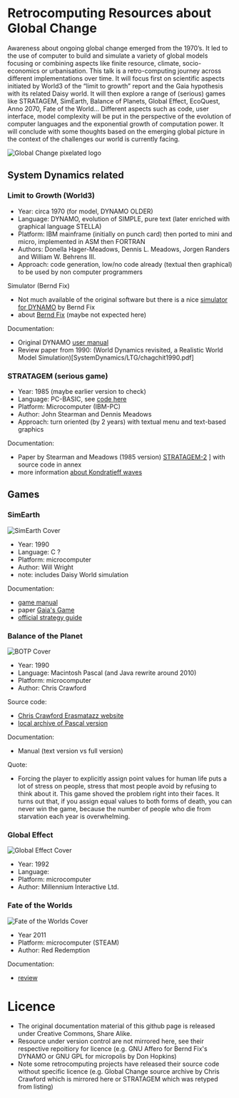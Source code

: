 # Retrocomputing Resources about Global Change

Awareness about ongoing global change emerged  from the 1970’s. It led to the use of computer to build 
and simulate a variety of global models focusing or combining aspects like finite resource, climate, 
socio-economics or urbanisation. This talk is a retro-computing journey across different implementations over time. 
It will focus first on scientific aspects initiated by World3 of the “limit to growth” report and the Gaia hypothesis 
with its related Daisy world.  It will then explore a range of (serious) games 
like STRATAGEM, SimEarth, Balance of Planets, Global Effect, EcoQuest, Anno 2070, Fate of the World...
Different aspects such as code, user interface, model complexity will be put in the perspective of 
the evolution of computer languages and the exponential growth of computation power. 
It will conclude with some thoughts based on the emerging global picture in the context of the challenges 
our world is currently facing.

![Global Change pixelated logo](LTG-pixel.png)

## System Dynamics related

### Limit to Growth (World3)

* Year: circa 1970 (for model, DYNAMO OLDER)
* Language: DYNAMO, evolution of SIMPLE, pure text (later enriched with graphical language STELLA)
* Platform: IBM mainframe (initially on punch card) then ported to mini and micro, implemented in ASM then FORTRAN
* Authors: Donella Hager-Meadows, Dennis L. Meadows, Jorgen Randers and William W. Behrens III.
* Approach: code generation, low/no code already (textual then graphical) to be used by non computer programmers

Simulator (Bernd Fix)
* Not much available of the original software but there is a nice [simulator for DYNAMO](https://github.com/bfix/dynamo) by Bernd Fix
* about [Bernd Fix](https://en.wikipedia.org/wiki/Bernd_Fix) (maybe not expected here)

Documentation:
* Original DYNAMO [user manual](SystemDynamics/LTG/dynamousersmanua00pugh.pdf)
* Review paper from 1990: (World Dynamics revisited, a Realistic World Model Simulation)[SystemDynamics/LTG/chagchit1990.pdf]

### STRATAGEM (serious game)

* Year: 1985 (maybe earlier version to check)
* Language: PC-BASIC, see [code here](SystemDynamics/STRATAGEM/stratagm.bas)
* Platform: Microcomputer (IBM-PC)
* Author: John Stearman and Dennis Meadows
* Approach: turn oriented (by 2 years) with textual menu and text-based graphics

Documentation:
* Paper by Stearman and Meadows (1985 version) [STRATAGEM-2](SystemDynamics/STRATAGEM/sterman1985.pdf)
] with source code in annex
* more information [about Kondratieff waves](SystemDynamics/STRATAGEM/Kondratieff_Waves_in_the_World_System_Perspective.pdf)

## Games

### SimEarth

![SimEarth Cover](Games/SimEarth/SimEarth.jpg)

* Year: 1990
* Language: C ?
* Platform: microcomputer
* Author: Will Wright
* note: includes Daisy World simulation

Documentation:
* [game manual](Games/SimEarth/SimEarth-Manual-DOS.pdf)
* paper [Gaia's Game](Games/SimEarth/GaiasGames.pdf)
* [official strategy guide](https://archive.org/details/simearth00ruse)

### Balance of the Planet

![BOTP Cover](Games/BOTP/BOTP.jpg)

* Year: 1990
* Language: Macintosh Pascal (and Java rewrite around 2010) 
* Platform: microcomputer
* Author: Chris Crawford

Source code:
* [Chris Crawford Erasmatazz website](https://www.erasmatazz.com/library/source-code/index.html)
* [local archive of Pascal version](Games/BOTP/balance-of-the-planet.zip)

Documentation:
* Manual (text version vs full version)

Quote:
* Forcing the player to explicitly assign point values for human life puts a lot of stress on people, stress that most people avoid by refusing to think about it. This game shoved the problem 
right into their faces. It turns out that, if you assign equal values to both forms of death, you can never win the game, because the number of people who die from starvation each year is overwhelming.

### Global Effect

![Global Effect Cover](Games/GlobalEffect/GlobalEffect.jpg)

* Year: 1992
* Language:
* Platform: microcomputer
* Author: Millennium Interactive Ltd.

### Fate of the Worlds

![Fate of the Worlds Cover](Games/FateWorlds/FateWorlds.png)

* Year 2011
* Platform: microcomputer (STEAM)
* Author: Red Redemption

Documentation:
* [review](https://www.destructoid.com/reviews/review-fate-of-the-world)

# Licence

* The original documentation material of this github page is released under Creative Commons, Share Alike.
* Resource under version control are not mirrored here, see their respective repoitiory for licence (e.g. GNU Affero for Bernd Fix's DYNAMO or GNU GPL for micropolis by Don Hopkins)
* Note some retrocomputing projects have released their source code without specific licence (e.g. Global Change source archive by Chris Crawford which is mirrored here or STRATAGEM which was retyped from listing)